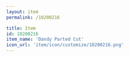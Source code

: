 ```yaml
---
layout: item
permalink: /10200216

title: Item
id: 10200216
item_name: 'Dandy Parted Cut'
icon_url: 'item/icon/customize/10200216.png'
---
```

